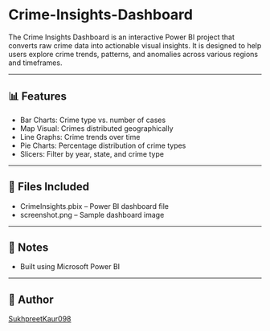# Crime-Insights-Dashboard

The Crime Insights Dashboard is an interactive Power BI project that converts raw crime data into actionable visual insights. It is designed to help users explore crime trends, patterns, and anomalies across various regions and timeframes.

---

## 📊 Features

- Bar Charts: Crime type vs. number of cases
- Map Visual: Crimes distributed geographically
- Line Graphs: Crime trends over time
- Pie Charts: Percentage distribution of crime types
- Slicers: Filter by year, state, and crime type

---

## 📁 Files Included

- CrimeInsights.pbix – Power BI dashboard file
- screenshot.png – Sample dashboard image

---

## 📌 Notes
- Built using Microsoft Power BI

---
## 👤 Author

[SukhpreetKaur098](https://github.com/SukhpreetKaur098)

